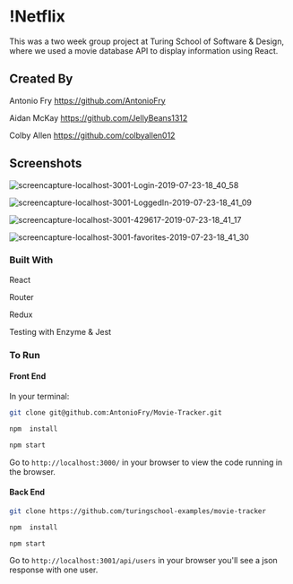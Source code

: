 # !Netflix

This was a two week group project at Turing School of Software & Design, where we used a movie database API to display information using React.

## Created By

Antonio Fry https://github.com/AntonioFry

Aidan McKay https://github.com/JellyBeans1312

Colby Allen https://github.com/colbyallen012

## Screenshots

![screencapture-localhost-3001-Login-2019-07-23-18_40_58](https://user-images.githubusercontent.com/43159025/61756575-d0f6e400-ad79-11e9-8307-dbf6419b118f.png)

![screencapture-localhost-3001-LoggedIn-2019-07-23-18_41_09](https://user-images.githubusercontent.com/43159025/61756553-be7caa80-ad79-11e9-88b9-c71c9ffdd6fc.png)

![screencapture-localhost-3001-429617-2019-07-23-18_41_17](https://user-images.githubusercontent.com/43159025/61756596-e10ec380-ad79-11e9-8b83-35a10998a6d4.png)

![screencapture-localhost-3001-favorites-2019-07-23-18_41_30](https://user-images.githubusercontent.com/43159025/61756614-f683ed80-ad79-11e9-9c4e-0a22f28f1d7a.png)


### Built With

React

Router

Redux

Testing with Enzyme & Jest

### To Run

#### Front End
In your terminal:

```bash
git clone git@github.com:AntonioFry/Movie-Tracker.git
```

```bash
npm  install
```

```bash
npm start
```

Go to `http://localhost:3000/` in your browser to view the code running in the browser.

#### Back End

```bash
git clone https://github.com/turingschool-examples/movie-tracker
```

```bash
npm  install
```

```bash
npm start
```
Go to `http://localhost:3001/api/users` in your browser you'll see a json response with one user.
